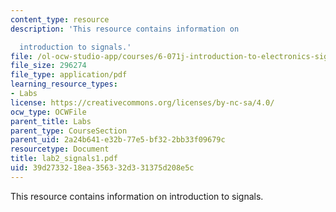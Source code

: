 ```yaml
---
content_type: resource
description: 'This resource contains information on

  introduction to signals.'
file: /ol-ocw-studio-app/courses/6-071j-introduction-to-electronics-signals-and-measurement-spring-2006/39d2733218ea356332d331375d208e5c_lab2_signals1.pdf
file_size: 296274
file_type: application/pdf
learning_resource_types:
- Labs
license: https://creativecommons.org/licenses/by-nc-sa/4.0/
ocw_type: OCWFile
parent_title: Labs
parent_type: CourseSection
parent_uid: 2a24b641-e32b-77e5-bf32-2bb33f09679c
resourcetype: Document
title: lab2_signals1.pdf
uid: 39d27332-18ea-3563-32d3-31375d208e5c
---
```

This resource contains information on
introduction to signals.